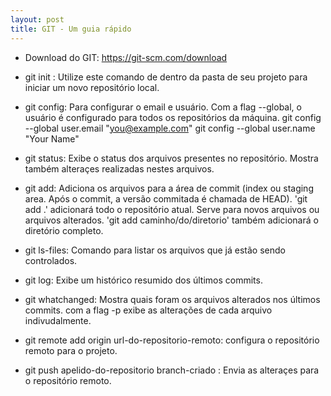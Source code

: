 ```yaml
---
layout: post
title: GIT - Um guia rápido
---
```



- Download do GIT: https://git-scm.com/download
- git init : Utilize este comando de dentro da pasta de seu projeto para iniciar um novo repositório local.

- git config: Para configurar o email e usuário. Com a flag --global, o usuário é configurado para todos os repositórios da máquina.
  git config --global user.email "you@example.com"
  git config --global user.name "Your Name"

- git status: Exibe o status dos arquivos presentes no repositório. Mostra também alteraçes realizadas nestes arquivos.

- git add: Adiciona os arquivos para a área de commit (index ou staging area. Após o commit, a versão commitada é chamada de HEAD). 'git add .' adicionará todo o repositório atual. Serve para novos arquivos ou arquivos alterados. 'git add caminho/do/diretorio' também adicionará o diretório completo.
 
- git ls-files: Comando para listar os arquivos que já estão sendo controlados.

- git log: Exibe um histórico resumido dos últimos commits.

- git whatchanged: Mostra quais foram os arquivos alterados nos últimos commits. com a flag -p exibe as alterações de cada arquivo indivudalmente.

- git remote add origin url-do-repositorio-remoto: configura o repositório remoto para o projeto.

- git push apelido-do-repositorio branch-criado : Envia as alteraçes para o repositório remoto. 
